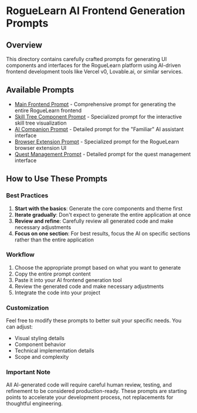 # RogueLearn AI Frontend Generation Prompts

## Overview

This directory contains carefully crafted prompts for generating UI components and interfaces for the RogueLearn platform using AI-driven frontend development tools like Vercel v0, Lovable.ai, or similar services.

## Available Prompts

- [Main Frontend Prompt](./main-frontend-prompt.md) - Comprehensive prompt for generating the entire RogueLearn frontend
- [Skill Tree Component Prompt](./skill-tree-component-prompt.md) - Specialized prompt for the interactive skill tree visualization
- [AI Companion Prompt](./ai-companion-prompt.md) - Detailed prompt for the "Familiar" AI assistant interface
- [Browser Extension Prompt](./browser-extension-prompt.md) - Specialized prompt for the RogueLearn browser extension UI
- [Quest Management Prompt](./quest-management-prompt.md) - Detailed prompt for the quest management interface

## How to Use These Prompts

### Best Practices

1. **Start with the basics**: Generate the core components and theme first
2. **Iterate gradually**: Don't expect to generate the entire application at once
3. **Review and refine**: Carefully review all generated code and make necessary adjustments
4. **Focus on one section**: For best results, focus the AI on specific sections rather than the entire application

### Workflow

1. Choose the appropriate prompt based on what you want to generate
2. Copy the entire prompt content
3. Paste it into your AI frontend generation tool
4. Review the generated code and make necessary adjustments
5. Integrate the code into your project

### Customization

Feel free to modify these prompts to better suit your specific needs. You can adjust:

- Visual styling details
- Component behavior
- Technical implementation details
- Scope and complexity

### Important Note

All AI-generated code will require careful human review, testing, and refinement to be considered production-ready. These prompts are starting points to accelerate your development process, not replacements for thoughtful engineering.